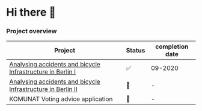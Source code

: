 # Hi there 👋 


### Project overview

|Project       |Status |completion date|
|------        |------ |-------------- |
|[Analysing accidents and bicycle Infrastructure in Berlin I](https://github.com/CorrelAid/xberlin)|✅ | 09-2020|
| [Analysing accidents and bicycle Infrastructure in Berlin II](https://github.com/anneumann1/berlinbike)|🚧| -|
| KOMUNAT Voting advice application|🚧| -|

<!--
**anneumann1/anneumann1** is a ✨ _special_ ✨ repository because its `README.md` (this file) appears on your GitHub profile.



#Here are some ideas to get you started:

# 🔭 I’m currently working on ...
# 🌱 I’m currently learning ...
# 👯 I’m looking to collaborate on ...
# 🤔 I’m looking for help with ...
# 💬 Ask me about ...
# 📫 How to reach me: ...
# 😄 Pronouns: ...
# ⚡ Fun fact: ...

